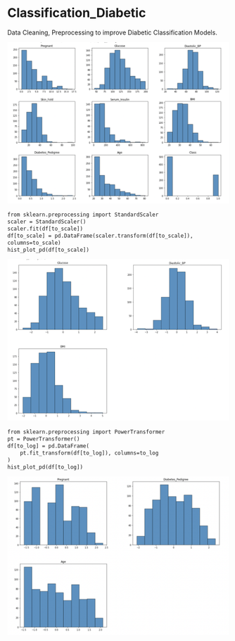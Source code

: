 # Classification_Diabetic
Data Cleaning, Preprocessing to improve Diabetic Classification Models.

![png](images/hist_all_features.png)
```
from sklearn.preprocessing import StandardScaler
scaler = StandardScaler()
scaler.fit(df[to_scale])
df[to_scale] = pd.DataFrame(scaler.transform(df[to_scale]), columns=to_scale)
hist_plot_pd(df[to_scale])
```

![png](images/scaled_features.png)

```
from sklearn.preprocessing import PowerTransformer
pt = PowerTransformer()
df[to_log] = pd.DataFrame(
    pt.fit_transform(df[to_log]), columns=to_log
)
hist_plot_pd(df[to_log])
```
![png](images/log_transform.png)

